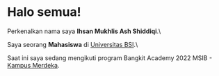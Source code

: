 # Halo semua! 

Perkenalkan nama saya **Ihsan Mukhlis Ash Shiddiqi**.\

Saya seorang **Mahasiswa** di [Universitas BSI](https://www.bsi.ac.id/).\

Saat ini saya sedang mengikuti program Bangkit Academy 2022 MSIB - [Kampus Merdeka](https://kampusmerdeka.kemdikbud.go.id/).
